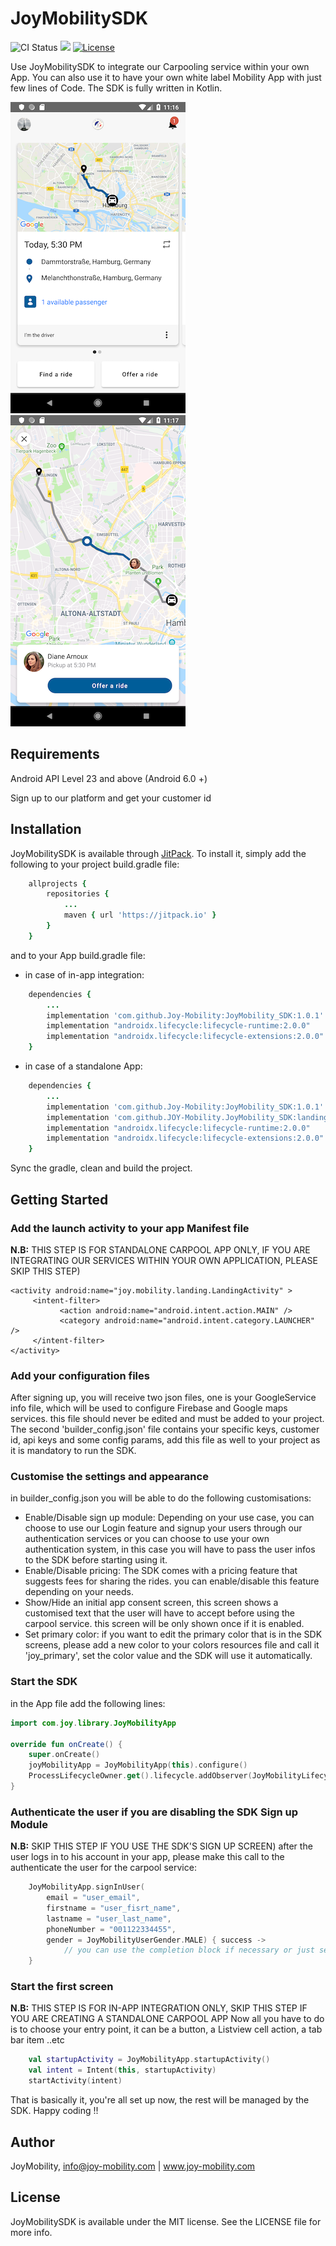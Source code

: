 # JoyMobilitySDK

![CI Status](https://api.travis-ci.org/travis-ci/travis-web.svg?branch=master)
[![](https://jitpack.io/v/AlaaCherbib/JoyMobility_SDK.svg)](https://jitpack.io/#AlaaCherbib/JoyMobility_SDK)
[![License](https://img.shields.io/cocoapods/l/JoyMobilitySDK.svg?style=flat)](https://cocoapods.org/pods/JoyMobilitySDK)

Use JoyMobilitySDK to integrate our Carpooling service within your own App.  You can also use it to have your own white label Mobility App with just few lines of Code. The SDK is fully written in Kotlin.

![Feed](https://github.com/AlaaCherbib/JoyMobilitySDK_Android/blob/master/doc-assets/feed.png)
![Details](https://github.com/AlaaCherbib/JoyMobilitySDK_Android/blob/master/doc-assets/details.png)

## Requirements
Android API Level 23 and above (Android 6.0 +)

Sign up to our platform and get your customer id

## Installation

JoyMobilitySDK is available through [JitPack](https://jitpack.io/). To install
it, simply add the following to your project build.gradle file:

```ruby
    allprojects {
        repositories {
            ...
            maven { url 'https://jitpack.io' }
        }
    }
```

and to your App build.gradle file:

* in case of in-app integration:

```ruby
    dependencies { 
        ...
        implementation 'com.github.Joy-Mobility:JoyMobility_SDK:1.0.1'
        implementation "androidx.lifecycle:lifecycle-runtime:2.0.0"
        implementation "androidx.lifecycle:lifecycle-extensions:2.0.0"
    }
```

* in case of a standalone App:

```ruby
    dependencies { 
        ...
        implementation 'com.github.Joy-Mobility:JoyMobility_SDK:1.0.1'
        implementation 'com.github.JOY-Mobility.JoyMobility_SDK:landing:1.0.1'
        implementation "androidx.lifecycle:lifecycle-runtime:2.0.0"
        implementation "androidx.lifecycle:lifecycle-extensions:2.0.0"
    }
```
Sync the gradle, clean and build the project.

## Getting Started

### Add the launch activity to your app Manifest file 
**N.B:** THIS STEP IS FOR STANDALONE CARPOOL APP ONLY, IF YOU ARE INTEGRATING OUR SERVICES WITHIN YOUR OWN APPLICATION, PLEASE SKIP THIS STEP)
```
<activity android:name="joy.mobility.landing.LandingActivity" >
     <intent-filter>
           <action android:name="android.intent.action.MAIN" />
           <category android:name="android.intent.category.LAUNCHER" />
     </intent-filter>
</activity>
```

### Add your configuration files
After signing up, you will receive two json files, one is your GoogleService info file, which will be used to configure Firebase and Google maps services. this file should never be edited and must be added to your project. The second 'builder_config.json' file contains your specific keys, customer id, api keys and some config params, add this file as well to your project as it is mandatory to run the SDK.

### Customise the settings and appearance
in builder_config.json you will be able to do the following customisations:

* Enable/Disable sign up module: Depending on your use case, you can choose to use our Login feature and signup your users through our authentication services or you can choose to use your own authentication system, in this case you will have to pass the user infos to the SDK before starting using it.
* Enable/Disable pricing: The SDK comes with a pricing feature that suggests fees for sharing the rides. you can enable/disable this feature depending on your needs.
* Show/Hide an initial app consent screen, this screen shows a customised text that the user will have to accept before using the carpool service. this screen will be only shown once if it is enabled.
* Set primary color: if you want to edit the primary color that is in the SDK screens, please add a new color to your colors resources file and call it 'joy_primary', set the color value and the SDK will use it automatically.

### Start the SDK
in the App file add the following lines: 
```kotlin
import com.joy.library.JoyMobilityApp

override fun onCreate() {
    super.onCreate()
    joyMobilityApp = JoyMobilityApp(this).configure()
    ProcessLifecycleOwner.get().lifecycle.addObserver(JoyMobilityLifecycleObserver())
}
```

### Authenticate the user if you are disabling the SDK Sign up Module 
**N.B:** SKIP THIS STEP IF YOU USE THE SDK'S SIGN UP SCREEN)
after the user logs in to his account in your app, please make this call to the authenticate the user for the carpool service:
```kotlin
    JoyMobilityApp.signInUser(
        email = "user_email",
        firstname = "user_fisrt_name",
        lastname = "user_last_name",
        phoneNumber = "001122334455",
        gender = JoyMobilityUserGender.MALE) { success ->
            // you can use the completion block if necessary or just set it to nil
    }
```

### Start the first screen
**N.B:** THIS STEP IS FOR IN-APP INTEGRATION ONLY, SKIP THIS STEP IF YOU ARE CREATING A STANDALONE CARPOOL APP
Now all you have to do is to choose your entry point, it can be a button, a Listview cell action, a tab bar item ..etc

```kotlin
    val startupActivity = JoyMobilityApp.startupActivity()
    val intent = Intent(this, startupActivity)
    startActivity(intent)
```

That is basically it, you're all set up now, the rest will be managed by the SDK. Happy coding !!



## Author

JoyMobility, info@joy-mobility.com | www.joy-mobility.com

## License

JoyMobilitySDK is available under the MIT license. See the LICENSE file for more info.
